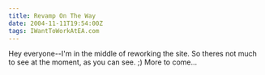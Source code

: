 ```yaml
---
title: Revamp On The Way
date: 2004-11-11T19:54:00Z
tags: IWantToWorkAtEA.com
---
```

Hey everyone--I'm in the middle of reworking the site. So theres not much to see at the moment, as you can see. ;) More to come...

